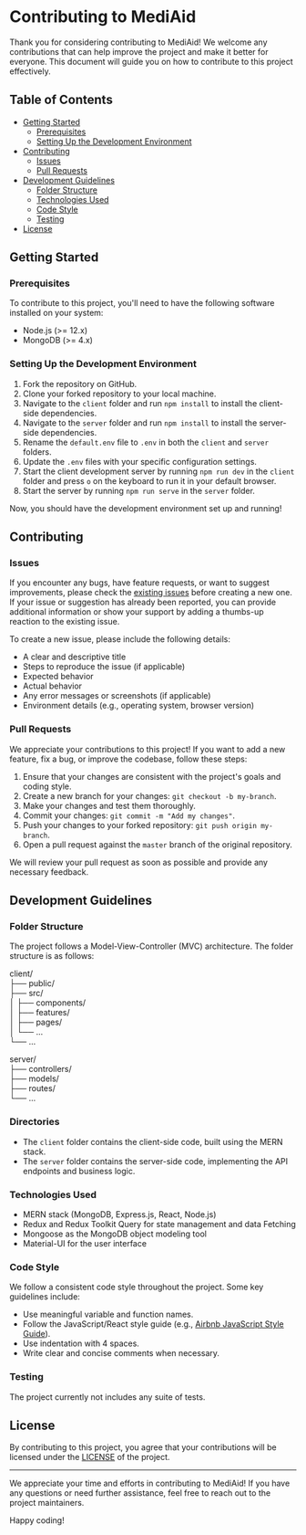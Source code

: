 # Contributing to MediAid

Thank you for considering contributing to MediAid! We welcome any contributions that can help improve the project and make it better for everyone. This document will guide you on how to contribute to this project effectively.

## Table of Contents

- [Getting Started](#getting-started)
  - [Prerequisites](#prerequisites)
  - [Setting Up the Development Environment](#setting-up-the-development-environment)
- [Contributing](#contributing)
  - [Issues](#issues)
  - [Pull Requests](#pull-requests)
- [Development Guidelines](#development-guidelines)
  - [Folder Structure](#folder-structure)
  - [Technologies Used](#technologies-used)
  - [Code Style](#code-style)
  - [Testing](#testing)
- [License](#license)

## Getting Started

### Prerequisites

To contribute to this project, you'll need to have the following software installed on your system:

- Node.js (>= 12.x)
- MongoDB (>= 4.x)

### Setting Up the Development Environment

1. Fork the repository on GitHub.
2. Clone your forked repository to your local machine.
3. Navigate to the `client` folder and run `npm install` to install the client-side dependencies.
4. Navigate to the `server` folder and run `npm install` to install the server-side dependencies.
5. Rename the `default.env` file to `.env` in both the `client` and `server` folders.
6. Update the `.env` files with your specific configuration settings.
7. Start the client development server by running `npm run dev` in the `client` folder and press `o` on the keyboard to run it in your default browser.
8. Start the server by running `npm run serve` in the `server` folder.

Now, you should have the development environment set up and running!

## Contributing

### Issues

If you encounter any bugs, have feature requests, or want to suggest improvements, please check the [existing issues](https://github.com/sharif-minhaz/mediaid/issues) before creating a new one. If your issue or suggestion has already been reported, you can provide additional information or show your support by adding a thumbs-up reaction to the existing issue.

To create a new issue, please include the following details:

- A clear and descriptive title
- Steps to reproduce the issue (if applicable)
- Expected behavior
- Actual behavior
- Any error messages or screenshots (if applicable)
- Environment details (e.g., operating system, browser version)

### Pull Requests

We appreciate your contributions to this project! If you want to add a new feature, fix a bug, or improve the codebase, follow these steps:

1. Ensure that your changes are consistent with the project's goals and coding style.
2. Create a new branch for your changes: `git checkout -b my-branch`.
3. Make your changes and test them thoroughly.
4. Commit your changes: `git commit -m "Add my changes"`.
5. Push your changes to your forked repository: `git push origin my-branch`.
6. Open a pull request against the `master` branch of the original repository.

We will review your pull request as soon as possible and provide any necessary feedback.

## Development Guidelines

### Folder Structure

The project follows a Model-View-Controller (MVC) architecture. The folder structure is as follows:

client/<br>
├── public/<br>
├── src/<br>
│ ├── components/<br>
│ ├── features/<br>
│ ├── pages/<br>
│ └── ...<br>
└── ...<br>

server/<br>
├── controllers/<br>
├── models/<br>
├── routes/<br>
└── ...<br>

### Directories
- The `client` folder contains the client-side code, built using the MERN stack.
- The `server` folder contains the server-side code, implementing the API endpoints and business logic.

### Technologies Used

- MERN stack (MongoDB, Express.js, React, Node.js)
- Redux and Redux Toolkit Query for state management and data Fetching
- Mongoose as the MongoDB object modeling tool
- Material-UI for the user interface

### Code Style

We follow a consistent code style throughout the project. Some key guidelines include:

- Use meaningful variable and function names.
- Follow the JavaScript/React style guide (e.g., [Airbnb JavaScript Style Guide](https://github.com/airbnb/javascript)).
- Use indentation with 4 spaces.
- Write clear and concise comments when necessary.

### Testing

The project currently not includes any suite of tests.

## License

By contributing to this project, you agree that your contributions will be licensed under the [LICENSE](https://github.com/sharif-minhaz/mediaid/blob/main/LICENSE) of the project.

---

We appreciate your time and efforts in contributing to MediAid! If you have any questions or need further assistance, feel free to reach out to the project maintainers.

Happy coding!
